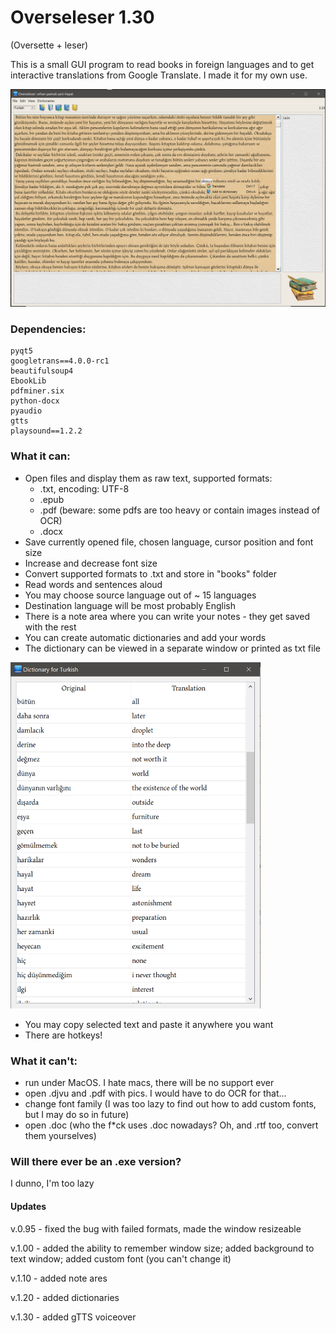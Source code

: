# Overseleser 1.30

(Oversette + leser)

This is a small GUI program to read books in foreign languages and to get interactive translations from Google Translate. I made it for my own use.

<img src="https://github.com/fortvivlan/overseleser/blob/main/img/01.PNG"  width="800">

### Dependencies:

	pyqt5
    googletrans==4.0.0-rc1
    beautifulsoup4
    EbookLib
    pdfminer.six
    python-docx
	pyaudio
	gtts
	playsound==1.2.2

### What it can:

- Open files and display them as raw text, supported formats:
  - .txt, encoding: UTF-8
  - .epub
  - .pdf (beware: some pdfs are too heavy or contain images instead of OCR)
  - .docx
- Save currently opened file, chosen language, cursor position and font size
- Increase and decrease font size
- Convert supported formats to .txt and store in "books" folder
- Read words and sentences aloud
- You may choose source language out of ~ 15 languages
- Destination language will be most probably English
- There is a note area where you can write your notes - they get saved with the rest
- You can create automatic dictionaries and add your words
- The dictionary can be viewed in a separate window or printed as txt file

<img src="https://github.com/fortvivlan/overseleser/blob/main/img/02.PNG"  width="400">

- You may copy selected text and paste it anywhere you want
- There are hotkeys!

### What it can't:

- run under MacOS. I hate macs, there will be no support ever
- open .djvu and .pdf with pics. I would have to do OCR for that...
- change font family (I was too lazy to find out how to add custom fonts, but I may do so in future)
- open .doc (who the f\*ck uses .doc nowadays? Oh, and .rtf too, convert them yourselves)

### Will there ever be an .exe version?

I dunno, I'm too lazy

#### Updates

v.0.95 - fixed the bug with failed formats, made the window resizeable

v.1.00 - added the ability to remember window size; added background to text window; added custom font (you can't change it)

v.1.10 - added note ares

v.1.20 - added dictionaries

v.1.30 - added gTTS voiceover